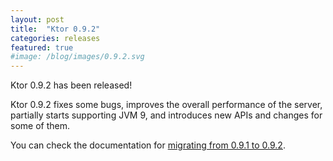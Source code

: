 ```yaml
---
layout: post
title:  "Ktor 0.9.2"
categories: releases
featured: true
#image: /blog/images/0.9.2.svg
---
```


Ktor 0.9.2 has been released!

Ktor 0.9.2 fixes some bugs, improves the overall performance of the server,
partially starts supporting JVM 9, and introduces new APIs and changes for some of them.

You can check the documentation for [migrating from 0.9.1 to 0.9.2](/quickstart/migration/0.9.2.html).
